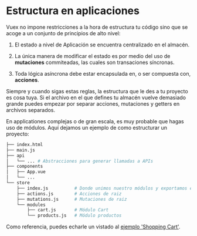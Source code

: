 # Estructura en aplicaciones

Vuex no impone restricciones a la hora de estructura tu código sino que se acoge a un conjunto de principios de alto nivel:

1. El estado a nivel de Aplicación se encuentra centralizado en el almacén.

2. La única manera de modificar el estado es por medio del uso de **mutaciones** commiteadas, las cuales son transaciones síncronas.

3. Toda lógica asíncrona debe estar encapsulada en, o ser compuesta con, **acciones**.

Siempre y cuando sigas estas reglas, la estructura que le des a tu proyecto es cosa tuya. Si el archivo en el que defines tu almacén vuelve demasiado grande puedes empezar por separar acciones, mutaciones y getters en archivos separados.

En applicationes complejas o de gran escala, es muy probable que hagas uso de módulos. Aquí dejamos un ejemplo de como estructurar un proyecto:

``` bash
├── index.html
├── main.js
├── api
│   └── ... # Abstracciones para generar llamadas a APIs
├── components
│   ├── App.vue
│   └── ...
└── store
    ├── index.js          # Donde unimos nuestro módulos y exportamos el almacén
    ├── actions.js        # Acciones de raiz
    ├── mutations.js      # Mutaciones de raiz
    └── modules
        ├── cart.js       # Módulo Cart
        └── products.js   # Módulo productos
```

Como referencia, puedes echarle un vistado al [ejemplo 'Shopping Cart'](https://github.com/vuejs/vuex/tree/dev/examples/shopping-cart).
